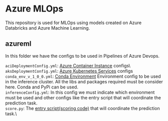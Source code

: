 # Azure MLOps
This repository is used for MLOps using models created on Azure Databricks and Azure Machine Learning.


## azureml
In this folder we have the configs to be used in Pipelines of Azure Devops. 

`aciDeploymentConfig.yml`: [Azure Container Instance](https://azure.microsoft.com/en-us/services/container-instances/) configs\\
`aksDeploymentConfig.yml`: [Azure Kubernetes Services](https://docs.microsoft.com/en-us/azure/aks/) configs\
`conda_env_v_1_0_0.yml`: [Conda Environment](https://docs.microsoft.com/en-us/azure/devops/pipelines/ecosystems/anaconda?view=azure-devops&tabs=ubuntu-16-04) Environment config to be used in the inference cluster. All the libs and packages required must be consider here. Conda and PyPi can be used.\
`inferenceConfig.yml`: In this config we must indicate which environment must be used and other configs like the entry script that will coordinate the prediction task.\
`score.py`: The [entry script(scoring code)](https://docs.microsoft.com/en-us/azure/machine-learning/how-to-deploy-and-where#script) that will coordinate the prediction task.\

